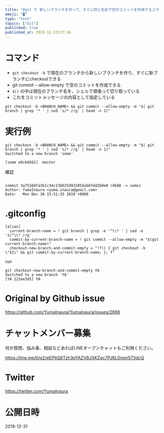 ```yaml
---
title: "#git で 新しいブランチを切って、すぐに同じ名前で空のコミットを作成するコマンドと gitconfig エイリアスの例"
emoji: "🖥"
type: "tech"
topics: ["Git"]
published: true
published_at: 2019-12-31t17:16
---
```


# コマンド

- `git checkout -b` で現在のブランチから新しいブランチを作り、すぐに新ブランチにcheckoutできる
- git commit --allow-empty で空のコミットを作成できる
- `$()` の中は現在のブランチ名を、シェルで頑張って切り取っている
- これをコミットメッセージの内容として指定している

```
git checkout -b <BRANCH_NAME> && git commit --allow-empty -m "$( git branch | grep '* ' | sed 's/* //g' | head -n 1)"
```

# 実行例


```
git checkout -b <BRANCH_NAME> && git commit --allow-empty -m "$( git branch | grep '* ' | sed 's/* //g' | head -n 1)"
Switched to a new branch 'some'

[some e9c64562]  master
```

確認

```

commit 3a75169fa3b1c34c136625d93105dxb6fdd2b0e0 (HEAD -> some)
Author: YumaInaura <yuma.inaura@gmail.com>
Date:   Mon Dec 30 15:51:35 2019 +0900
```

 # .gitconfig 

```
[alias]
  current-branch-name = ! git branch | grep -e '^\\* ' | sed -e 's/^\\* //g'
  commit-by-current-branch-name = ! git commit --allow-empty -m "$(git current-branch-name)"
  checkout-new-branch-and-commit-empty = "!f() { git checkout -b \"$1\" && git commit-by-current-branch-name; }; f"

```

run

```
git checkout-new-branch-and-commit-empty YA
Switched to a new branch 'YA'
[YA 223ae3d5] YA
```

# Original by Github issue

https://github.com/YumaInaura/YumaInaura/issues/2896








<!-- Update From Qiita API -->

# チャットメンバー募集


何か質問、悩み事、相談などあればLINEオープンチャットもご利用ください。

https://line.me/ti/g2/eEPltQ6Tzh3pYAZV8JXKZqc7PJ6L0rpm573dcQ





# Twitter


https://twitter.com/YumaInaura


<!-- Update From Qiita API -->



# 公開日時

2019-12-31
